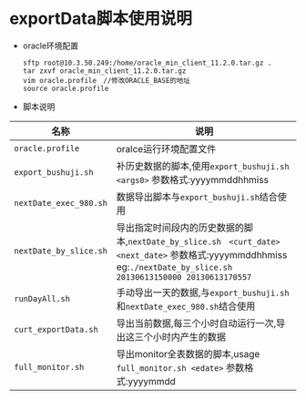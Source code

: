 exportData脚本使用说明
====================
*	oracle环境配置

		sftp root@10.3.50.249:/home/oracle_min_client_11.2.0.tar.gz .
		tar zxvf oracle_min_client_11.2.0.tar.gz
		vim oracle.profile　//修改ORACLE_BASE的地址
		source oracle.profile

*	脚本说明

|名称	|说明	|
|-------|-------|
|`oracle.profile`	|oralce运行环境配置文件|
|`export_bushuji.sh`	|补历史数据的脚本,使用`export_bushuji.sh　<args0>` 参数格式:yyyymmddhhmiss
|`nextDate_exec_980.sh`	|数据导出脚本与`export_bushuji.sh`结合使用
|`nextDate_by_slice.sh`	|导出指定时间段内的历史数据的脚本,`nextDate_by_slice.sh　<curt_date> <next_date>` 参数格式:yyyymmddhhmiss eg:`./nextDate_by_slice.sh 20130613150000 20130613170557`
|`runDayAll.sh`	|手动导出一天的数据,与`export_bushuji.sh`和`nextDate_exec_980.sh`结合使用
|`curt_exportData.sh`	|导出当前数据,每三个小时自动运行一次,导出这三个小时内产生的数据
|`full_monitor.sh`	|导出monitor全表数据的脚本,usage `full_monitor.sh <edate>` 参数格式:yyyymmdd
